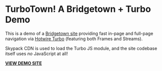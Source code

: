 # TurboTown! A Bridgetown + Turbo Demo

This is a demo of a [Bridgetown site](https://www.bridgetownrb.com) providing fast in-page and full-page navigation via [Hotwire Turbo](https://turbo.hotwire.dev/) (featuring both Frames and Streams).

Skypack CDN is used to load the Turbo JS module, and the site codebase itself uses _no_ JavaScript at all!

**[VIEW DEMO SITE](https://turbotowndemo.onrender.com)**

